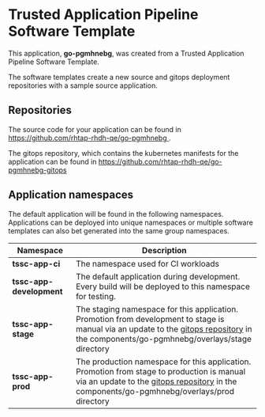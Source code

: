 # Trusted Application Pipeline Software Template

This application, **go-pgmhnebg**, was created from a Trusted Application Pipeline Software Template.

The software templates create a new source and gitops deployment repositories with a sample source application. 

## Repositories

The source code for your application can be found in [https://github.com/rhtap-rhdh-qe/go-pgmhnebg ](https://github.com/rhtap-rhdh-qe/go-pgmhnebg ).
 
The gitops repository, which contains the kubernetes manifests for the application can be found in 
[https://github.com/rhtap-rhdh-qe/go-pgmhnebg-gitops ](https://github.com/rhtap-rhdh-qe/go-pgmhnebg-gitops ) 

## Application namespaces 

The default application will be found in the following namespaces. Applications can be deployed into unique namespaces or multiple software templates can also bet generated into the same group namespaces.  

|  Namespace   |  Description   |  
| -------- | -------- |
| **tssc-app-ci** | The namespace used for CI workloads |
| **tssc-app-development** | The default application during development. Every build will be deployed to this namespace for testing. |
| **tssc-app-stage** | The staging namespace for this application. Promotion from development to stage is manual via an update to the [gitops repository](https://github.com/rhtap-rhdh-qe/go-pgmhnebg-gitops ) in the components/go-pgmhnebg/overlays/stage directory |
| **tssc-app-prod** | The production namespace for this application. Promotion from stage to production is manual via an update to the [gitops repository](https://github.com/rhtap-rhdh-qe/go-pgmhnebg-gitops ) in the components/go-pgmhnebg/overlays/prod directory |